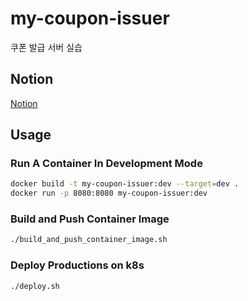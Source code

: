 # my-coupon-issuer
쿠폰 발급 서버 실습

## Notion
[Notion](https://www.notion.so/Coupon-Issuer-4331608199344ca3a9180355d63a74a2)

## Usage

### Run A Container In Development Mode
```bash
docker build -t my-coupon-issuer:dev --target=dev .
docker run -p 8080:8080 my-coupon-issuer:dev
```

### Build and Push Container Image
```bash
./build_and_push_container_image.sh
```

### Deploy Productions on k8s
```bash
./deploy.sh
```